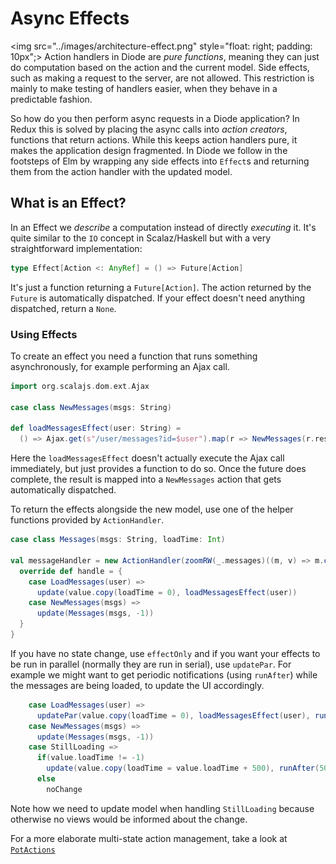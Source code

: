 # Async Effects

<img src="../images/architecture-effect.png" style="float: right; padding: 10px";>
Action handlers in Diode are _pure functions_, meaning they can just do computation based on the action and the current model. Side effects, such as making a
request to the server, are not allowed. This restriction is mainly to make testing of handlers easier, when they behave in a predictable fashion.

So how do you then perform async requests in a Diode application? In Redux this is solved by placing the async calls into _action creators_, functions that 
return actions. While this keeps action handlers pure, it makes the application design fragmented. In Diode we follow in the footsteps of Elm by wrapping any
side effects into `Effect`s and returning them from the action handler with the updated model.

## What is an Effect?

In an Effect we _describe_ a computation instead of directly _executing_ it. It's quite similar to the `IO` concept in Scalaz/Haskell but with a very
straightforward implementation:

```scala
type Effect[Action <: AnyRef] = () => Future[Action]
```

It's just a function returning a `Future[Action]`. The action returned by the `Future` is automatically dispatched. If your effect doesn't need anything
dispatched, return a `None`.

### Using Effects

To create an effect you need a function that runs something asynchronously, for example performing an Ajax call.
 
```scala
import org.scalajs.dom.ext.Ajax

case class NewMessages(msgs: String)

def loadMessagesEffect(user: String) = 
  () => Ajax.get(s"/user/messages?id=$user").map(r => NewMessages(r.responseText))
```

Here the `loadMessagesEffect` doesn't actually execute the Ajax call immediately, but just provides a function to do so. Once the future does complete, the
result is mapped into a `NewMessages` action that gets automatically dispatched.

To return the effects alongside the new model, use one of the helper functions provided by `ActionHandler`.

```scala
case class Messages(msgs: String, loadTime: Int)

val messageHandler = new ActionHandler(zoomRW(_.messages)((m, v) => m.copy(messages = v))) {
  override def handle = {
    case LoadMessages(user) =>
      update(value.copy(loadTime = 0), loadMessagesEffect(user))
    case NewMessages(msgs) =>
      update(Messages(msgs, -1))
  }
}
```

If you have no state change, use `effectOnly` and if you want your effects to be run in parallel (normally they are run in serial), use `updatePar`. For example
we might want to get periodic notifications (using `runAfter`) while the messages are being loaded, to update the UI accordingly.

```scala
    case LoadMessages(user) =>
      updatePar(value.copy(loadTime = 0), loadMessagesEffect(user), runAfter(500.millis)(StillLoading))
    case NewMessages(msgs) =>
      update(Messages(msgs, -1))
    case StillLoading =>
      if(value.loadTime != -1)
        update(value.copy(loadTime = value.loadTime + 500), runAfter(500.millis)(StillLoading)) 
      else
        noChange
```

Note how we need to update model when handling `StillLoading` because otherwise no views would be informed about the change.

For a more elaborate multi-state action management, take a look at [`PotActions`](../advanced/PotActions.md)